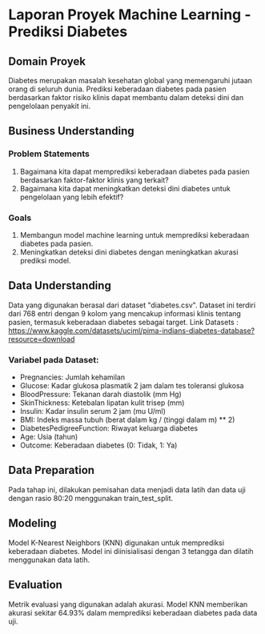 # Laporan Proyek Machine Learning - Prediksi Diabetes

## Domain Proyek

Diabetes merupakan masalah kesehatan global yang memengaruhi jutaan orang di seluruh dunia. Prediksi keberadaan diabetes pada pasien berdasarkan faktor risiko klinis dapat membantu dalam deteksi dini dan pengelolaan penyakit ini.

## Business Understanding

### Problem Statements

1. Bagaimana kita dapat memprediksi keberadaan diabetes pada pasien berdasarkan faktor-faktor klinis yang terkait?
2. Bagaimana kita dapat meningkatkan deteksi dini diabetes untuk pengelolaan yang lebih efektif?

### Goals

1. Membangun model machine learning untuk memprediksi keberadaan diabetes pada pasien.
2. Meningkatkan deteksi dini diabetes dengan meningkatkan akurasi prediksi model.

## Data Understanding

Data yang digunakan berasal dari dataset "diabetes.csv". Dataset ini terdiri dari 768 entri dengan 9 kolom yang mencakup informasi klinis tentang pasien, termasuk keberadaan diabetes sebagai target.
Link Datasets : https://www.kaggle.com/datasets/uciml/pima-indians-diabetes-database?resource=download

### Variabel pada Dataset:
- Pregnancies: Jumlah kehamilan
- Glucose: Kadar glukosa plasmatik 2 jam dalam tes toleransi glukosa
- BloodPressure: Tekanan darah diastolik (mm Hg)
- SkinThickness: Ketebalan lipatan kulit trisep (mm)
- Insulin: Kadar insulin serum 2 jam (mu U/ml)
- BMI: Indeks massa tubuh (berat dalam kg / (tinggi dalam m) ** 2)
- DiabetesPedigreeFunction: Riwayat keluarga diabetes
- Age: Usia (tahun)
- Outcome: Keberadaan diabetes (0: Tidak, 1: Ya)

## Data Preparation

Pada tahap ini, dilakukan pemisahan data menjadi data latih dan data uji dengan rasio 80:20 menggunakan train_test_split.

## Modeling

Model K-Nearest Neighbors (KNN) digunakan untuk memprediksi keberadaan diabetes. Model ini diinisialisasi dengan 3 tetangga dan dilatih menggunakan data latih.

## Evaluation

Metrik evaluasi yang digunakan adalah akurasi. Model KNN memberikan akurasi sekitar 64.93% dalam memprediksi keberadaan diabetes pada data uji.
